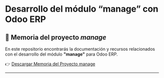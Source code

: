 # Desarrollo del módulo “manage” con Odoo ERP

## 📄 Memoria del proyecto *manage*

En este repositorio encontrarás la documentación y recursos relacionados con el desarrollo del módulo **"manage"** para Odoo ERP.

👉 [Descargar Memoria del Proyecto manage](https://github.com/user-attachments/files/18223155/Memoria_Proyecto_manage.pdf)

---
